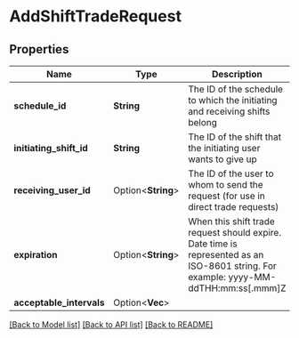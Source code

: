 # AddShiftTradeRequest

## Properties

Name | Type | Description | Notes
------------ | ------------- | ------------- | -------------
**schedule_id** | **String** | The ID of the schedule to which the initiating and receiving shifts belong | 
**initiating_shift_id** | **String** | The ID of the shift that the initiating user wants to give up | 
**receiving_user_id** | Option<**String**> | The ID of the user to whom to send the request (for use in direct trade requests) | [optional]
**expiration** | Option<**String**> | When this shift trade request should expire. Date time is represented as an ISO-8601 string. For example: yyyy-MM-ddTHH:mm:ss[.mmm]Z | [optional]
**acceptable_intervals** | Option<**Vec<String>**> |  | [optional]

[[Back to Model list]](../README.md#documentation-for-models) [[Back to API list]](../README.md#documentation-for-api-endpoints) [[Back to README]](../README.md)



